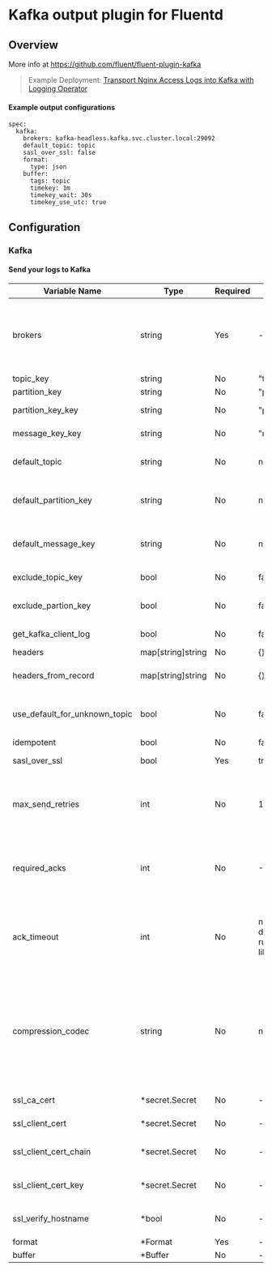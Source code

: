 # Kafka output plugin for Fluentd
## Overview
  More info at https://github.com/fluent/fluent-plugin-kafka
>Example Deployment: [Transport Nginx Access Logs into Kafka with Logging Operator](../../../docs/example-kafka-nginx.md)

 #### Example output configurations
 ```
 spec:
   kafka:
     brokers: kafka-headless.kafka.svc.cluster.local:29092
     default_topic: topic
     sasl_over_ssl: false
     format:
       type: json
     buffer:
       tags: topic
       timekey: 1m
       timekey_wait: 30s
       timekey_use_utc: true
 ```

## Configuration
### Kafka
#### Send your logs to Kafka

| Variable Name | Type | Required | Default | Description |
|---|---|---|---|---|
| brokers | string | Yes | - | The list of all seed brokers, with their host and port information.<br> |
| topic_key | string | No |  "topic" | Topic Key <br> |
| partition_key | string | No |  "partition" | Partition <br> |
| partition_key_key | string | No |  "partition_key" | Partition Key <br> |
| message_key_key | string | No |  "message_key" | Message Key <br> |
| default_topic | string | No |  nil | The name of default topic .<br> |
| default_partition_key | string | No |  nil | The name of default partition key .<br> |
| default_message_key | string | No |  nil | The name of default message key .<br> |
| exclude_topic_key | bool | No |  false | Exclude Topic key <br> |
| exclude_partion_key | bool | No |  false | Exclude Partition key <br> |
| get_kafka_client_log | bool | No |  false | Get Kafka Client log <br> |
| headers | map[string]string | No |  {} | Headers <br> |
| headers_from_record | map[string]string | No |  {} | Headers from Record <br> |
| use_default_for_unknown_topic | bool | No |  false | Use default for unknown topics <br> |
| idempotent | bool | No |  false | Idempotent <br> |
| sasl_over_ssl | bool | Yes |  true | SASL over SSL <br> |
| max_send_retries | int | No |  1 | Number of times to retry sending of messages to a leader <br> |
| required_acks | int | No |  -1 | The number of acks required per request .<br> |
| ack_timeout | int | No |  nil => Uses default of ruby-kafka library | How long the producer waits for acks. The unit is seconds <br> |
| compression_codec | string | No |  nil | The codec the producer uses to compress messages . The available options are gzip and snappy.<br> |
| ssl_ca_cert | *secret.Secret | No | - | CA certificate<br> |
| ssl_client_cert | *secret.Secret | No | - | Client certificate<br> |
| ssl_client_cert_chain | *secret.Secret | No | - | Client certificate chain<br> |
| ssl_client_cert_key | *secret.Secret | No | - | Client certificate key<br> |
| ssl_verify_hostname | *bool | No | - | Verify certificate hostname<br> |
| format | *Format | Yes | - | [Format](./format.md)<br> |
| buffer | *Buffer | No | - | [Buffer](./buffer.md)<br> |
